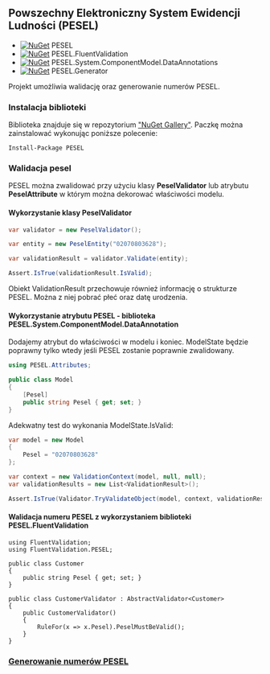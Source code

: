﻿## Powszechny Elektroniczny System Ewidencji Ludności (PESEL) 

- [![NuGet](https://img.shields.io/nuget/v/PESEL.svg)](https://www.nuget.org/packages/PESEL/)  PESEL
- [![NuGet](https://img.shields.io/nuget/v/PESEL.FluentValidation.svg)](https://www.nuget.org/packages/PESEL.FluentValidation/) PESEL.FluentValidation
- [![NuGet](https://img.shields.io/nuget/v/PESEL.System.ComponentModel.DataAnnotations.svg)](https://www.nuget.org/packages/PESEL.System.ComponentModel.DataAnnotations/) PESEL.System.ComponentModel.DataAnnotations
- [![NuGet](https://img.shields.io/nuget/v/PESEL.Generator.svg)](https://www.nuget.org/packages/PESEL.Generator/) PESEL.Generator


Projekt umożliwia walidację oraz generowanie numerów PESEL.

### Instalacja biblioteki
Biblioteka znajduje się w repozytorium ["NuGet Gallery"](https://www.nuget.org/packages/PESEL). Paczkę można zainstalować wykonując poniższe polecenie:
```
Install-Package PESEL
```
### Walidacja pesel
PESEL można zwalidować przy użyciu klasy **PeselValidator** lub atrybutu **PeselAttribute** w którym można dekorować właściwości modelu.

#### Wykorzystanie klasy PeselValidator
```csharp
var validator = new PeselValidator();

var entity = new PeselEntity("02070803628");

var validationResult = validator.Validate(entity);

Assert.IsTrue(validationResult.IsValid);
```
Obiekt ValidationResult przechowuje również informację o strukturze PESEL. Można z niej pobrać płeć oraz datę urodzenia.

#### Wykorzystanie atrybutu PESEL - biblioteka PESEL.System.ComponentModel.DataAnnotation

Dodajemy atrybut do właściwości w modelu i koniec. 
ModelState będzie poprawny tylko wtedy jeśli PESEL zostanie poprawnie zwalidowany.
```csharp
using PESEL.Attributes;

public class Model
{
    [Pesel]
    public string Pesel { get; set; }
}
```
Adekwatny test do wykonania ModelState.IsValid:
```csharp
var model = new Model
{
    Pesel = "02070803628"
};

var context = new ValidationContext(model, null, null);
var validationResults = new List<ValidationResult>();

Assert.IsTrue(Validator.TryValidateObject(model, context, validationResults, true));
```

#### Walidacja numeru PESEL z wykorzystaniem biblioteki PESEL.FluentValidation
```
using FluentValidation;
using FluentValidation.PESEL;

public class Customer
{
    public string Pesel { get; set; }
}

public class CustomerValidator : AbstractValidator<Customer>
{
    public CustomerValidator()
    {
        RuleFor(x => x.Pesel).PeselMustBeValid();
    }
}
```

### [Generowanie numerów PESEL](https://github.com/asienicki/PESEL/blob/master/PESEL.Generator/readME.md)
